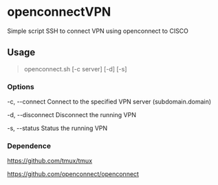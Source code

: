 # openconnectVPN
Simple script SSH to connect VPN using openconnect to CISCO


## Usage
> openconnect.sh [-c server] [-d] [-s]

### Options

  -c, --connect <subdomain>  Connect to the specified VPN server (subdomain.domain)
  
  -d, --disconnect           Disconnect the running VPN
  
  -s, --status               Status the running VPN


### Dependence
  
  https://github.com/tmux/tmux
  
  https://github.com/openconnect/openconnect
